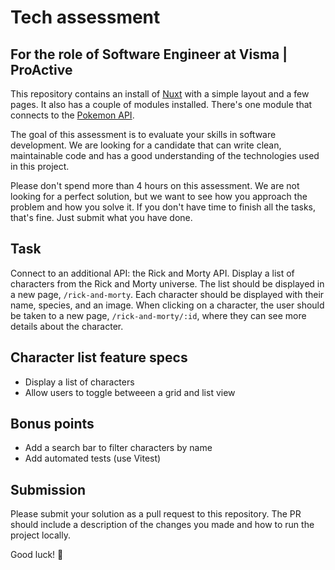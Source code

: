 # Tech assessment

## For the role of Software Engineer at Visma | ProActive

This repository contains an install of [Nuxt](https://nuxt.com/) with a simple layout and a few pages. It also has a couple of modules installed. There's one module that connects to the [Pokemon API](https://pokeapi.co/).

The goal of this assessment is to evaluate your skills in software development. We are looking for a candidate that can write clean, maintainable code and has a good understanding of the technologies used in this project.

Please don't spend more than 4 hours on this assessment. We are not looking for a perfect solution, but we want to see how you approach the problem and how you solve it. If you don't have time to finish all the tasks, that's fine. Just submit what you have done.

## Task

Connect to an additional API: the Rick and Morty API. Display a list of characters from the Rick and Morty universe. The list should be displayed in a new page, `/rick-and-morty`. Each character should be displayed with their name, species, and an image. When clicking on a character, the user should be taken to a new page, `/rick-and-morty/:id`, where they can see more details about the character.

## Character list feature specs

- Display a list of characters
- Allow users to toggle betweeen a grid and list view

## Bonus points

- Add a search bar to filter characters by name
- Add automated tests (use Vitest)

## Submission

Please submit your solution as a pull request to this repository. The PR should include a description of the changes you made and how to run the project locally.

Good luck! 🚀
